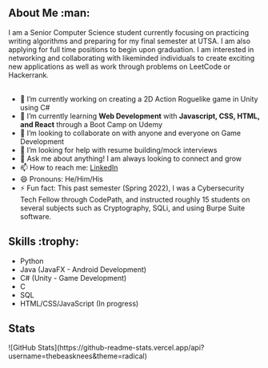 <h2>About Me :man:</h2>
I am a Senior Computer Science student currently focusing on practicing writing algorithms and preparing for my final semester at UTSA. I am also applying for full time positions to begin upon graduation. I am interested in networking and collaborating with likeminded individuals to create exciting new applications as well as work through problems on LeetCode or Hackerrank.<br><br>
<ul>
  <li>🔭 I’m currently working on creating a 2D Action Roguelike game in Unity using C#</li>
  <li>🌱 I’m currently learning <strong>Web Development</strong> with <strong>Javascript, CSS, HTML, and React</strong> through a Boot Camp on Udemy</li>
  <li>👯 I’m looking to collaborate on with anyone and everyone on Game Development</li>
  <li>🤔 I’m looking for help with resume building/mock interviews</li>
  <li>💬 Ask me about anything! I am always looking to connect and grow</li>
  <li>📫 How to reach me: <a href="https://www.linkedin.com/in/beasleyk/">LinkedIn</a></li>
  <li>😄 Pronouns: He/Him/His</li>
  <li>⚡ Fun fact: This past semester (Spring 2022), I was a Cybersecurity Tech Fellow through CodePath, and instructed roughly 15 students on several subjects such as Cryptography, SQLi, and using Burpe Suite software.</li>
</ul>

<h2>Skills :trophy:</h2>
<ul>
  <li>Python</li>
  <li>Java (JavaFX - Android Development)</li>
  <li>C# (Unity - Game Development)</li>
  <li>C</li>
  <li>SQL</li>
  <li>HTML/CSS/JavaScript (In progress)</li>
</ul>

<h2>Stats</h2>
![GitHub Stats](https://github-readme-stats.vercel.app/api?username=thebeasknees&theme=radical)
